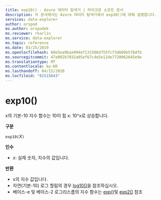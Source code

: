 ```yaml
---
title: exp10() - Azure 데이터 탐색기 | 마이크로 소프트 문서
description: 이 문서에서는 Azure 데이터 탐색기에서 exp10()에 대해 설명합니다.
services: data-explorer
author: orspod
ms.author: orspodek
ms.reviewer: rkarlin
ms.service: data-explorer
ms.topic: reference
ms.date: 03/25/2019
ms.openlocfilehash: 60e5ea9baa994ef131506d755fcf3d600b5f6dfb
ms.sourcegitcommit: 47a002b7032a05ef67c4e5e12de7720062645e9e
ms.translationtype: MT
ms.contentlocale: ko-KR
ms.lasthandoff: 04/15/2020
ms.locfileid: "81515643"
---
```

# <a name="exp10"></a>exp10()

x의 기본-10 지수 함수는 10이 힘 x: 10^x로 상승합니다.  

**구문**

`exp10(`*Ⅹ*`)`

**인수**

* *x*: 실제 숫자, 지수의 값입니다.

**반환**

* x의 지수 값입니다.
* 자연(기본-10) 로그 할림의 경우 [log10()](log10-function.md)을 참조하십시오.
* 베이스-e 및 베이스-2 로그리스름의 지수 함수는 [exp()](exp-function.md)및 [exp2()](exp2-function.md) 참조